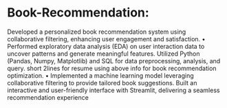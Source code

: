 # Book-Recommendation:

Developed a personalized book recommendation system using collaborative filtering, enhancing user engagement
and satisfaction.
• Performed exploratory data analysis (EDA) on user interaction data to uncover patterns and generate meaningful
features. Utilized Python (Pandas, Numpy, Matplotlib) and SQL for data preprocessing, analysis, and query. short 2lines for resume using above info for book recommendation
optimization.
• Implemented a machine learning model leveraging collaborative filtering to provide tailored book suggestions. Built
an interactive and user-friendly interface with Streamlit, delivering a seamless recommendation experience
